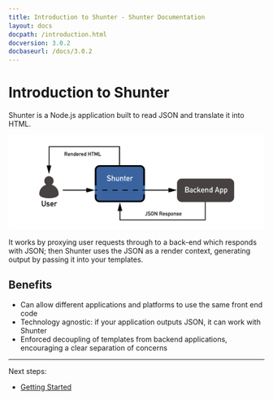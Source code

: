 ```yaml
---
title: Introduction to Shunter - Shunter Documentation
layout: docs
docpath: /introduction.html
docversion: 3.0.2
docbaseurl: /docs/3.0.2
---
```


Introduction to Shunter
=======================

Shunter is a Node.js application built to read JSON and translate it into HTML.

![Shunter as a proxy](/docs/3.0.2/diagram.png)

It works by proxying user requests through to a back-end which responds with JSON; then Shunter uses the JSON as a render context, generating output by passing it into your templates.


Benefits
--------

- Can allow different applications and platforms to use the same front end code
- Technology agnostic: if your application outputs JSON, it can work with Shunter
- Enforced decoupling of templates from backend applications, encouraging a clear separation of concerns


---

Next steps:

- [Getting Started](getting-started.html)
